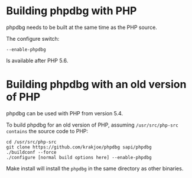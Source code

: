 Building phpdbg with PHP
========================

phpdbg needs to be built at the same time as the PHP source.

The configure switch:

``--enable-phpdbg``

Is available after PHP 5.6.

Building phpdbg with an old version of PHP
==========================================

phpdbg can be used with PHP from version 5.4.

To build phpdbg for an old version of PHP, assuming ``/usr/src/php-src contains`` the source code to PHP:

    cd /usr/src/php-src
    git clone https://github.com/krakjoe/phpdbg sapi/phpdbg
    ./buildconf --force
    ./configure [normal build options here] --enable-phpdbg

Make install will install the ```phpdbg``` in the same directory as other binaries.

